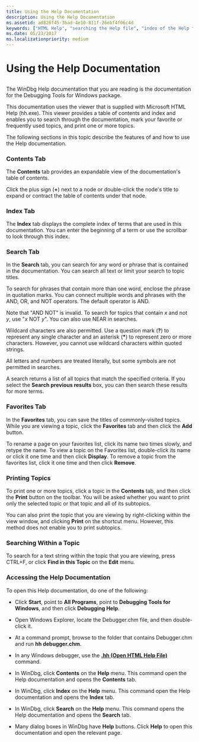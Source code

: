 ```yaml
---
title: Using the Help Documentation
description: Using the Help Documentation
ms.assetid: ad826f45-3bad-4e10-811f-26ebf4f06c4d
keywords: ["HTML Help", "searching the Help file", "index of the Help file", "favorites in the Help file", "printing topics from the Help file", "hh.exe", "help file", "help file, overview", "help file, searching"]
ms.date: 05/23/2017
ms.localizationpriority: medium
---
```


# Using the Help Documentation


## <span id="ddk_using_the_help_file_dbg"></span><span id="DDK_USING_THE_HELP_FILE_DBG"></span>


The WinDbg Help documentation that you are reading is the documentation for the Debugging Tools for Windows package.

This documentation uses the viewer that is supplied with Microsoft HTML Help (hh.exe). This viewer provides a table of contents and index and enables you to search through the documentation, mark your favorite or frequently used topics, and print one or more topics.

The following sections in this topic describe the features of and how to use the Help documentation.

### <span id="contents_tab"></span><span id="CONTENTS_TAB"></span>Contents Tab

The **Contents** tab provides an expandable view of the documentation's table of contents.

Click the plus sign (**+**) next to a node or double-click the node's title to expand or contract the table of contents under that node.

### <span id="index_tab"></span><span id="INDEX_TAB"></span>Index Tab

The **Index** tab displays the complete index of terms that are used in this documentation. You can enter the beginning of a term or use the scrollbar to look through this index.

### <span id="search_tab"></span><span id="SEARCH_TAB"></span>Search Tab

In the **Search** tab, you can search for any word or phrase that is contained in the documentation. You can search all text or limit your search to topic titles.

To search for phrases that contain more than one word, enclose the phrase in quotation marks. You can connect multiple words and phrases with the AND, OR, and NOT operators. The default operator is AND.

Note that "AND NOT" is invalid. To search for topics that contain *x* and not *y*, use "*x* NOT *y*". You can also use NEAR in searches.

Wildcard characters are also permitted. Use a question mark (**?**) to represent any single character and an asterisk (**\***) to represent zero or more characters. However, you cannot use wildcard characters within quoted strings.

All letters and numbers are treated literally, but some symbols are not permitted in searches.

A search returns a list of all topics that match the specified criteria. If you select the **Search previous results** box, you can then search these results for more terms.

### <span id="favorites_tab"></span><span id="FAVORITES_TAB"></span>Favorites Tab

In the **Favorites** tab, you can save the titles of commonly-visited topics. While you are viewing a topic, click the **Favorites** tab and then click the **Add** button.

To rename a page on your favorites list, click its name two times slowly, and retype the name. To view a topic on the Favorites list, double-click its name or click it one time and then click **Display**. To remove a topic from the favorites list, click it one time and then click **Remove**.

### <span id="printing_topics"></span><span id="PRINTING_TOPICS"></span>Printing Topics

To print one or more topics, click a topic in the **Contents** tab, and then click the **Print** button on the toolbar. You will be asked whether you want to print only the selected topic or that topic and all of its subtopics.

You can also print the topic that you are viewing by right-clicking within the view window, and clicking **Print** on the shortcut menu. However, this method does not enable you to print subtopics.

### <span id="searching_within_a_topic"></span><span id="SEARCHING_WITHIN_A_TOPIC"></span>Searching Within a Topic

To search for a text string within the topic that you are viewing, press CTRL+F, or click **Find in this Topic** on the **Edit** menu.

### <span id="accessing_the_help_documentation"></span><span id="ACCESSING_THE_HELP_DOCUMENTATION"></span>Accessing the Help Documentation

To open this Help documentation, do one of the following:

-   Click **Start**, point to **All Programs**, point to **Debugging Tools for Windows**, and then click **Debugging Help**.

-   Open Windows Explorer, locate the Debugger.chm file, and then double-click it.

-   At a command prompt, browse to the folder that contains Debugger.chm and run **hh debugger.chm**.

-   In any Windows debugger, use the [**.hh (Open HTML Help File)**](-hh--open-html-help-file-.md) command.

-   In WinDbg, click **Contents** on the **Help** menu. This command open the Help documentation and opens the **Contents** tab.

-   In WinDbg, click **Index** on the **Help** menu. This command open the Help documentation and opens the **Index** tab.

-   In WinDbg, click **Search** on the **Help** menu. This command opens the Help documentation and opens the **Search** tab.

-   Many dialog boxes in WinDbg have **Help** buttons. Click **Help** to open this documentation and open the relevant page.

 

 





